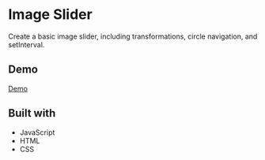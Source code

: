 # Image Slider

Create a basic image slider, including transformations, circle navigation, and setInterval.

## Demo

[Demo](https://nearmint.github.io/image-slider)

## Built with

* JavaScript
* HTML
* CSS
